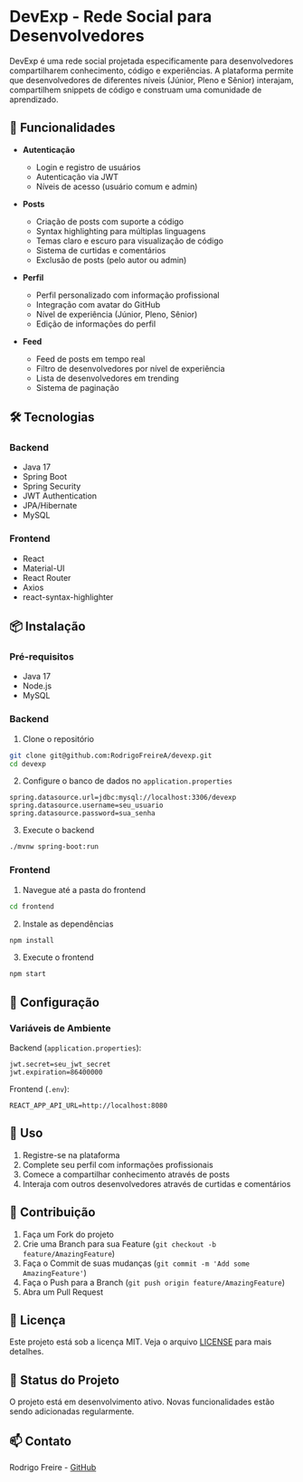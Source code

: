 # DevExp - Rede Social para Desenvolvedores

DevExp é uma rede social projetada especificamente para desenvolvedores compartilharem conhecimento, código e experiências. A plataforma permite que desenvolvedores de diferentes níveis (Júnior, Pleno e Sênior) interajam, compartilhem snippets de código e construam uma comunidade de aprendizado.

## 🚀 Funcionalidades

- **Autenticação**
  - Login e registro de usuários
  - Autenticação via JWT
  - Níveis de acesso (usuário comum e admin)

- **Posts**
  - Criação de posts com suporte a código
  - Syntax highlighting para múltiplas linguagens
  - Temas claro e escuro para visualização de código
  - Sistema de curtidas e comentários
  - Exclusão de posts (pelo autor ou admin)

- **Perfil**
  - Perfil personalizado com informação profissional
  - Integração com avatar do GitHub
  - Nível de experiência (Júnior, Pleno, Sênior)
  - Edição de informações do perfil

- **Feed**
  - Feed de posts em tempo real
  - Filtro de desenvolvedores por nível de experiência
  - Lista de desenvolvedores em trending
  - Sistema de paginação

## 🛠️ Tecnologias

### Backend
- Java 17
- Spring Boot
- Spring Security
- JWT Authentication
- JPA/Hibernate
- MySQL

### Frontend
- React
- Material-UI
- React Router
- Axios
- react-syntax-highlighter

## 📦 Instalação

### Pré-requisitos
- Java 17
- Node.js
- MySQL

### Backend

1. Clone o repositório
```bash
git clone git@github.com:RodrigoFreireA/devexp.git
cd devexp
```

2. Configure o banco de dados no `application.properties`
```properties
spring.datasource.url=jdbc:mysql://localhost:3306/devexp
spring.datasource.username=seu_usuario
spring.datasource.password=sua_senha
```

3. Execute o backend
```bash
./mvnw spring-boot:run
```

### Frontend

1. Navegue até a pasta do frontend
```bash
cd frontend
```

2. Instale as dependências
```bash
npm install
```

3. Execute o frontend
```bash
npm start
```

## 🔧 Configuração

### Variáveis de Ambiente

Backend (`application.properties`):
```properties
jwt.secret=seu_jwt_secret
jwt.expiration=86400000
```

Frontend (`.env`):
```env
REACT_APP_API_URL=http://localhost:8080
```

## 📝 Uso

1. Registre-se na plataforma
2. Complete seu perfil com informações profissionais
3. Comece a compartilhar conhecimento através de posts
4. Interaja com outros desenvolvedores através de curtidas e comentários

## 👥 Contribuição

1. Faça um Fork do projeto
2. Crie uma Branch para sua Feature (`git checkout -b feature/AmazingFeature`)
3. Faça o Commit de suas mudanças (`git commit -m 'Add some AmazingFeature'`)
4. Faça o Push para a Branch (`git push origin feature/AmazingFeature`)
5. Abra um Pull Request

## 📄 Licença

Este projeto está sob a licença MIT. Veja o arquivo [LICENSE](LICENSE) para mais detalhes.

## 🎯 Status do Projeto

O projeto está em desenvolvimento ativo. Novas funcionalidades estão sendo adicionadas regularmente.

## 📫 Contato

Rodrigo Freire - [GitHub](https://github.com/RodrigoFreireA) 